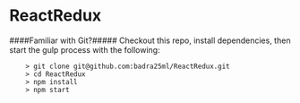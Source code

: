 # ReactRedux


####Familiar with Git?#####
Checkout this repo, install dependencies, then start the gulp process with the following:

```
	> git clone git@github.com:badra25ml/ReactRedux.git
	> cd ReactRedux
	> npm install
	> npm start
```
